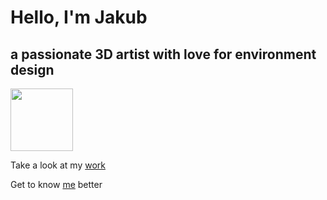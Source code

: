 # **Hello, I'm Jakub**
## a passionate 3D artist with love for environment design

<img src="https://github.com/JakubPanekVSKK/english-for-designers/assets/149397077/3049e39f-31e6-45a4-8d75-b62a3b8857f2.type" width="100" height="100">

Take a look at my [work](portfolio.md)

Get to know [me](about-me.md) better

